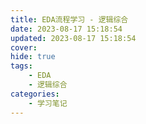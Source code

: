 ```yaml
---
title: EDA流程学习 - 逻辑综合
date: 2023-08-17 15:18:54
updated: 2023-08-17 15:18:54
cover:
hide: true
tags:
    - EDA
    - 逻辑综合
categories:
    - 学习笔记
---
```



